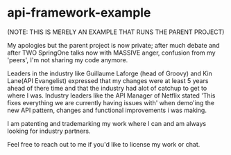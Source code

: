 # api-framework-example
(NOTE: THIS IS MERELY AN EXAMPLE THAT RUNS THE PARENT PROJECT)

My apologies but the parent project is now private; after much debate and after TWO SpringOne talks now with MASSIVE anger, confusion from my 'peers', I'm not sharing my code anymore.

Leaders in the industry like Guillaume Laforge (head of Groovy) and Kin Lane(API Evangelist) expressed that my changes were at least 5 years ahead of there time and that the industry had alot of catchup to get to where I was. Industry leaders like the API Manager of Netflix stated 'This fixes everything we are currently having issues with' when demo'ing the new API pattern, changes and functional improvements i was making.

I am patenting and trademarking my work where I can and am always looking for industry partners.

Feel free to reach out to me if you'd like to license my work or chat.
